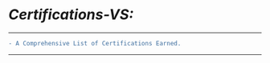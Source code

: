 # _Certifications-VS:_
_________________________________________________________________________________________________________________________________

```diff
- A Comprehensive List of Certifications Earned.
```
----------------------------------
